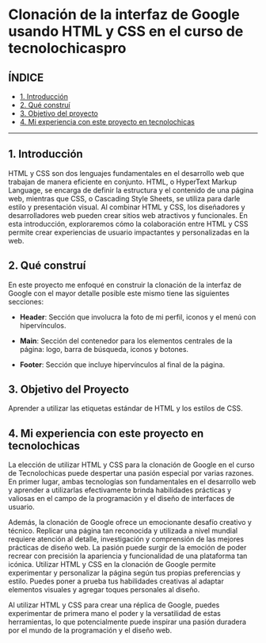 # Clonación de la interfaz de Google usando HTML y CSS en el curso de tecnolochicaspro


## **ÍNDICE**

* [1. Introducción](#)
* [2. Qué construí](#)
* [3. Objetivo del proyecto](#)
* [4. Mi experiencia con este proyecto en tecnolochicas](#)

****

## 1. Introducción

HTML y CSS son dos lenguajes fundamentales en el desarrollo web que trabajan de manera eficiente en conjunto. HTML, o HyperText Markup Language, se encarga de definir la estructura y el contenido de una página web, mientras que CSS, o Cascading Style Sheets, se utiliza para darle estilo y presentación visual. Al combinar HTML y CSS, los diseñadores y desarrolladores web pueden crear sitios web atractivos y funcionales. En esta introducción, exploraremos cómo la colaboración entre HTML y CSS permite crear experiencias de usuario impactantes y personalizadas en la web.

## 2. Qué construí

En este proyecto me enfoqué en construir la clonación de la interfaz de Google con el mayor detalle posible este mismo tiene las siguientes secciones:

* **Header**: Sección que involucra la foto de mi perfil, iconos y el menú con hipervínculos.

* **Main**: Sección del contenedor para los elementos centrales de la página: logo, barra de búsqueda, iconos y botones.

* **Footer**: Sección que incluye hipervínculos al final de la página.

## 3. Objetivo del Proyecto
Aprender a utilizar las etiquetas estándar de HTML y los estilos de CSS.

## 4. Mi experiencia con este proyecto en tecnolochicas
La elección de utilizar HTML y CSS para la clonación de Google en el curso de Tecnolochicas puede despertar una pasión especial por varias razones. En primer lugar, ambas tecnologías son fundamentales en el desarrollo web y aprender a utilizarlas efectivamente brinda habilidades prácticas y valiosas en el campo de la programación y el diseño de interfaces de usuario.

Además, la clonación de Google ofrece un emocionante desafío creativo y técnico. Replicar una página tan reconocida y utilizada a nivel mundial requiere atención al detalle, investigación y comprensión de las mejores prácticas de diseño web. La pasión puede surgir de la emoción de poder recrear con precisión la apariencia y funcionalidad de una plataforma tan icónica. Utilizar HTML y CSS en la clonación de Google permite experimentar y personalizar la página según tus propias preferencias y estilo. Puedes poner a prueba tus habilidades creativas al adaptar elementos visuales y agregar toques personales al diseño.

Al utilizar HTML y CSS para crear una réplica de Google, puedes experimentar de primera mano el poder y la versatilidad de estas herramientas, lo que potencialmente puede inspirar una pasión duradera por el mundo de la programación y el diseño web.
